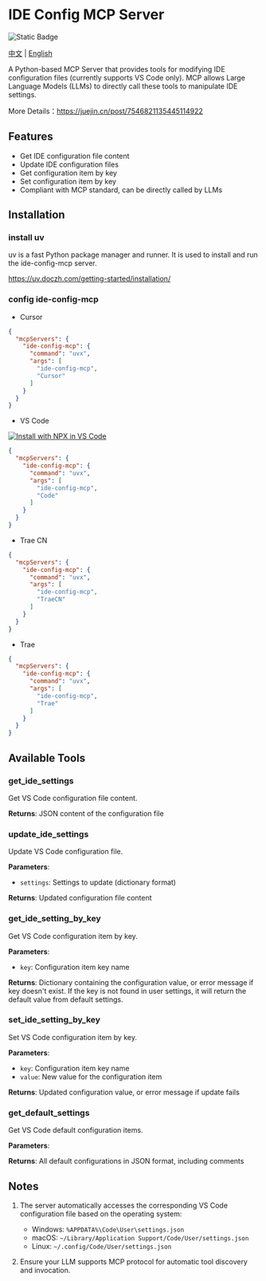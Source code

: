 # IDE Config MCP Server

![Static Badge](https://img.shields.io/badge/ide--config--mcp-PyPi-blue?link=https%3A%2F%2Fpypi.org%2Fproject%2Fide-config-mcp%2F)

[中文](README_zh.md) | [English](README_en.md)

A Python-based MCP Server that provides tools for modifying IDE configuration files (currently supports VS Code only). MCP allows Large Language Models (LLMs) to directly call these tools to manipulate IDE settings.

More Details：https://juejin.cn/post/7546821135445114922

## Features

- Get IDE configuration file content
- Update IDE configuration files
- Get configuration item by key
- Set configuration item by key
- Compliant with MCP standard, can be directly called by LLMs

## Installation

### install uv

uv is a fast Python package manager and runner. It is used to install and run the ide-config-mcp server.

https://uv.doczh.com/getting-started/installation/

### config ide-config-mcp

- Cursor

```json
{
  "mcpServers": {
    "ide-config-mcp": {
      "command": "uvx",
      "args": [
        "ide-config-mcp",
        "Cursor"
      ]
    }
  }
}
```

- VS Code

[![Install with NPX in VS Code](https://img.shields.io/badge/VS_Code-PyPI-0098FF?style=flat-square&logo=visualstudiocode&logoColor=white)](https://insiders.vscode.dev/redirect/mcp/install?name=ide-config-mcp&config=%7B%22command%22%3A%22uvx%22%2C%22args%22%3A%5B%22ide-config-mcp%22%2C+%22Code%22%5D%7D)

```json
{
  "mcpServers": {
    "ide-config-mcp": {
      "command": "uvx",
      "args": [
        "ide-config-mcp",
        "Code"
      ]
    }
  }
}
```

- Trae CN

```json
{
  "mcpServers": {
    "ide-config-mcp": {
      "command": "uvx",
      "args": [
        "ide-config-mcp",
        "TraeCN"
      ]
    }
  }
}
```

- Trae

```json
{
  "mcpServers": {
    "ide-config-mcp": {
      "command": "uvx",
      "args": [
        "ide-config-mcp",
        "Trae"
      ]
    }
  }
}
```

## Available Tools

### get_ide_settings
Get VS Code configuration file content.

**Returns**: JSON content of the configuration file

### update_ide_settings
Update VS Code configuration file.

**Parameters**:
- `settings`: Settings to update (dictionary format)

**Returns**: Updated configuration file content

### get_ide_setting_by_key
Get VS Code configuration item by key.

**Parameters**:
- `key`: Configuration item key name

**Returns**: Dictionary containing the configuration value, or error message if key doesn't exist. If the key is not found in user settings, it will return the default value from default settings.

### set_ide_setting_by_key
Set VS Code configuration item by key.

**Parameters**:
- `key`: Configuration item key name
- `value`: New value for the configuration item

**Returns**: Updated configuration value, or error message if update fails

### get_default_settings
Get VS Code default configuration items.

**Parameters**:

**Returns**: All default configurations in JSON format, including comments

## Notes

1. The server automatically accesses the corresponding VS Code configuration file based on the operating system:
   - Windows: `%APPDATA%\Code\User\settings.json`
   - macOS: `~/Library/Application Support/Code/User/settings.json`
   - Linux: `~/.config/Code/User/settings.json`

2. Ensure your LLM supports MCP protocol for automatic tool discovery and invocation.